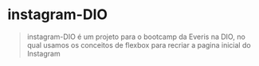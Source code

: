 # instagram-DIO

>instagram-DIO é um projeto para o bootcamp da Everis na DIO, no qual usamos os conceitos de flexbox para recriar a pagina inicial do Instagram
